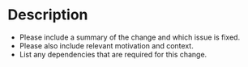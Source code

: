 # Description

- Please include a summary of the change and which issue is fixed.
- Please also include relevant motivation and context.
- List any dependencies that are required for this change.
